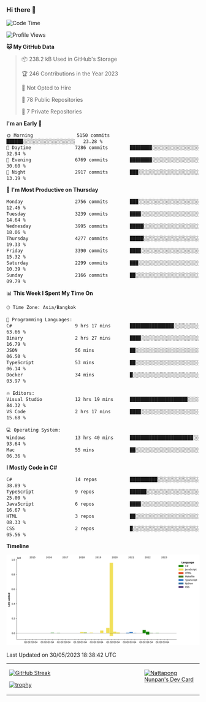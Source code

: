 ### Hi there 👋

<!--START_SECTION:waka-->
![Code Time](http://img.shields.io/badge/Code%20Time-595%20hrs%2017%20mins-blue)

![Profile Views](http://img.shields.io/badge/Profile%20Views-1-blue)

**🐱 My GitHub Data** 

> 📦 238.2 kB Used in GitHub's Storage 
 > 
> 🏆 246 Contributions in the Year 2023
 > 
> 🚫 Not Opted to Hire
 > 
> 📜 78 Public Repositories 
 > 
> 🔑 7 Private Repositories 
 > 
**I'm an Early 🐤** 

```text
🌞 Morning                5150 commits        ██████░░░░░░░░░░░░░░░░░░░   23.28 % 
🌆 Daytime                7286 commits        ████████░░░░░░░░░░░░░░░░░   32.94 % 
🌃 Evening                6769 commits        ████████░░░░░░░░░░░░░░░░░   30.60 % 
🌙 Night                  2917 commits        ███░░░░░░░░░░░░░░░░░░░░░░   13.19 % 
```
📅 **I'm Most Productive on Thursday** 

```text
Monday                   2756 commits        ███░░░░░░░░░░░░░░░░░░░░░░   12.46 % 
Tuesday                  3239 commits        ████░░░░░░░░░░░░░░░░░░░░░   14.64 % 
Wednesday                3995 commits        █████░░░░░░░░░░░░░░░░░░░░   18.06 % 
Thursday                 4277 commits        █████░░░░░░░░░░░░░░░░░░░░   19.33 % 
Friday                   3390 commits        ████░░░░░░░░░░░░░░░░░░░░░   15.32 % 
Saturday                 2299 commits        ███░░░░░░░░░░░░░░░░░░░░░░   10.39 % 
Sunday                   2166 commits        ██░░░░░░░░░░░░░░░░░░░░░░░   09.79 % 
```


📊 **This Week I Spent My Time On** 

```text
🕑︎ Time Zone: Asia/Bangkok

💬 Programming Languages: 
C#                       9 hrs 17 mins       ████████████████░░░░░░░░░   63.66 % 
Binary                   2 hrs 27 mins       ████░░░░░░░░░░░░░░░░░░░░░   16.79 % 
JSON                     56 mins             ██░░░░░░░░░░░░░░░░░░░░░░░   06.50 % 
TypeScript               53 mins             ██░░░░░░░░░░░░░░░░░░░░░░░   06.14 % 
Docker                   34 mins             █░░░░░░░░░░░░░░░░░░░░░░░░   03.97 % 

🔥 Editors: 
Visual Studio            12 hrs 19 mins      █████████████████████░░░░   84.32 % 
VS Code                  2 hrs 17 mins       ████░░░░░░░░░░░░░░░░░░░░░   15.68 % 

💻 Operating System: 
Windows                  13 hrs 40 mins      ███████████████████████░░   93.64 % 
Mac                      55 mins             ██░░░░░░░░░░░░░░░░░░░░░░░   06.36 % 
```

**I Mostly Code in C#** 

```text
C#                       14 repos            ██████████░░░░░░░░░░░░░░░   38.89 % 
TypeScript               9 repos             ██████░░░░░░░░░░░░░░░░░░░   25.00 % 
JavaScript               6 repos             ████░░░░░░░░░░░░░░░░░░░░░   16.67 % 
HTML                     3 repos             ██░░░░░░░░░░░░░░░░░░░░░░░   08.33 % 
CSS                      2 repos             █░░░░░░░░░░░░░░░░░░░░░░░░   05.56 % 
```



**Timeline**

![Lines of Code chart](https://raw.githubusercontent.com/aixasz/aixasz/main/assets/bar_graph.png)


 Last Updated on 30/05/2023 18:38:42 UTC
<!--END_SECTION:waka-->

<table>
<tr>
<td width="70%" valign="top">
 
 [![GitHub Streak](http://github-readme-streak-stats.herokuapp.com?user=aixasz&theme=github-dark&hide_border=true&date_format=%5BY%20%5DM%20j)](https://git.io/streak-stats)

 [![trophy](https://github-profile-trophy.vercel.app/?username=aixasz&theme=onedark)](https://github.com/ryo-ma/github-profile-trophy)
 </td>
<td width="30%" valign="top">
 
<a href="https://app.daily.dev/aixasz"><img src="https://api.daily.dev/devcards/403207936e6547c9a85ea449e9f3abe8.png?r=re8" alt="Nattapong Nunpan's Dev Card"/></a>

 </td>
</tr>
</table>
 
